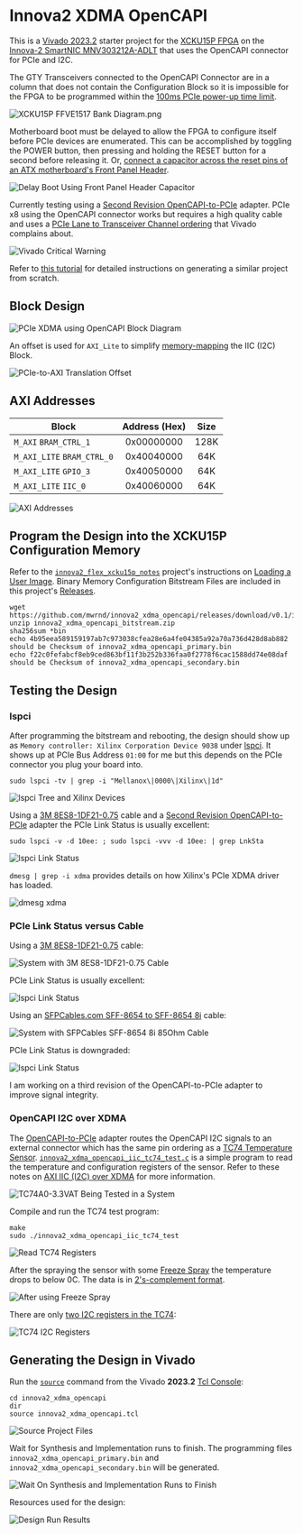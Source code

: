 # Innova2 XDMA OpenCAPI

This is a [Vivado 2023.2](https://www.xilinx.com/support/download/index.html/content/xilinx/en/downloadNav/vivado-design-tools/2023-2.html) starter project for the [XCKU15P FPGA](https://www.xilinx.com/products/silicon-devices/fpga/kintex-ultrascale-plus.html) on the [Innova-2 SmartNIC MNV303212A-ADLT](https://www.nvidia.com/en-us/networking/ethernet/innova-2-flex/) that uses the OpenCAPI connector for PCIe and I2C.

The GTY Transceivers connected to the OpenCAPI Connector are in a column that does not contain the Configuration Block so it is impossible for the FPGA to be programmed within the [100ms PCIe power-up time limit](https://pcisig.com/specifications/ecr_ecn_process?speclib=100+ms).

![XCKU15P FFVE1517 Bank Diagram.png](img/XCKU15P_FFVE1517_Bank_Diagram.png)

Motherboard boot must be delayed to allow the FPGA to configure itself before PCIe devices are enumerated. This can be accomplished by toggling the POWER button, then pressing and holding the RESET button for a second before releasing it. Or, [connect a capacitor across the reset pins of an ATX motherboard's Front Panel Header](https://github.com/mwrnd/ATX_Boot_Delay).

![Delay Boot Using Front Panel Header Capacitor](img/Delay_Boot_Using_FrontPanelHeader_Capacitor.jpg)

Currently testing using a [Second Revision OpenCAPI-to-PCIe](https://github.com/mwrnd/OpenCAPI-to-PCIe/releases/tag/v0.2-alpha) adapter. PCIe x8 using the OpenCAPI connector works but requires a high quality cable and uses a [PCIe Lane to Transceiver Channel ordering](compile.tcl#L20) that Vivado complains about.

![Vivado Critical Warning](img/Overriding_Physical_Property_Critical_Warning_Message.png)

Refer to [this tutorial](https://github.com/mwrnd/notes/tree/main/Vivado_XDMA_DDR4_Tutorial) for detailed instructions on generating a similar project from scratch.




## Block Design

![PCIe XDMA using OpenCAPI Block Diagram](img/innova2_xdma_opencapi_Block_Diagram.png)

An offset is used for `AXI_Lite` to simplify [memory-mapping](https://manpages.ubuntu.com/manpages/focal/en/man2/mmap.2.html) the IIC (I2C) Block.

![PCIe-to-AXI Translation Offset](img/PCIe-AXI_Translation.png)




## AXI Addresses

| Block                      | Address (Hex) | Size   |
| -------------------------- |:-------------:| :----: |
| `M_AXI` `BRAM_CTRL_1`      |  0x00000000   |  128K  |
| `M_AXI_LITE` `BRAM_CTRL_0` |  0x40040000   |   64K  |
| `M_AXI_LITE` `GPIO_3`      |  0x40050000   |   64K  |
| `M_AXI_LITE` `IIC_0`       |  0x40060000   |   64K  |

![AXI Addresses](img/innova2_xdma_opencapi_AXI_Addresses.png)




## Program the Design into the XCKU15P Configuration Memory

Refer to the [`innova2_flex_xcku15p_notes`](https://github.com/mwrnd/innova2_flex_xcku15p_notes) project's instructions on [Loading a User Image](https://github.com/mwrnd/innova2_flex_xcku15p_notes/#loading-a-user-image). Binary Memory Configuration Bitstream Files are included in this project's [Releases](https://github.com/mwrnd/innova2_xdma_opencapi/releases).

```
wget https://github.com/mwrnd/innova2_xdma_opencapi/releases/download/v0.1/innova2_xdma_opencapi_bitstream.zip
unzip innova2_xdma_opencapi_bitstream.zip
sha256sum *bin
echo 4b95eea589159197ab7c973038cfea28e6a4fe04385a92a70a736d428d8ab882 should be Checksum of innova2_xdma_opencapi_primary.bin
echo f22c0fefabcf8eb9ced863bf11f3b252b336faa0f2778f6cac1588dd74e08daf should be Checksum of innova2_xdma_opencapi_secondary.bin
```




## Testing the Design

### lspci

After programming the bitstream and rebooting, the design should show up as `Memory controller: Xilinx Corporation Device 9038` under [lspci](https://manpages.ubuntu.com/manpages/jammy/man8/lspci.8.html). It shows up at PCIe Bus Address `01:00` for me but this depends on the PCIe connector you plug your board into.
```
sudo lspci -tv | grep -i "Mellanox\|0000\|Xilinx\|1d"
```

![lspci Tree and Xilinx Devices](img/lspci_tvv_XDMA_OpenCAPI.png)

Using a [3M 8ES8-1DF21-0.75](https://www.trustedparts.com/en/search/8ES8-1DF21-0.75) cable and a [Second Revision OpenCAPI-to-PCIe](https://github.com/mwrnd/OpenCAPI-to-PCIe/releases/tag/v0.2-alpha) adapter the PCIe Link Status is usually excellent:
```
sudo lspci -v -d 10ee: ; sudo lspci -vvv -d 10ee: | grep LnkSta
```

![lspci Link Status](img/lspci_XDMA_OpenCAPI_x8_with_3M_8ES8-1DF21-0.75_Cable.png)

`dmesg | grep -i xdma` provides details on how Xilinx's PCIe XDMA driver has loaded.

![dmesg xdma](img/dmesg_xdma.jpg)




### PCIe Link Status versus Cable

Using a [3M 8ES8-1DF21-0.75](https://www.trustedparts.com/en/search/8ES8-1DF21-0.75) cable:

![System with 3M 8ES8-1DF21-0.75 Cable](img/innova2_xdma_opencapi_with_3M_8ES8-1DF21-0.75_Cable.jpg)

PCIe Link Status is usually excellent:

![lspci Link Status](img/lspci_XDMA_OpenCAPI_x8_with_3M_8ES8-1DF21-0.75_Cable.png)

Using an [SFPCables.com SFF-8654 to SFF-8654 8i](https://www.sfpcables.com/24g-internal-slimsas-sff-8654-to-sff-8654-8i-cable-straight-to-90-degree-left-angle-8x-12-sas-4-0-85-ohm-0-5-1-meter) cable:

![System with SFPCables SFF-8654 8i 85Ohm Cable](img/innova2_xdma_opencapi_with_SlimSAS_SFF-8654_8i_85Ohm_Cable.jpg)

PCIe Link Status is downgraded:

![lspci Link Status](img/lspci_XDMA_OpenCAPI_x8_with_SlimSAS_SFF-8654_8i_85Ohm_Cable.png)

I am working on a third revision of the OpenCAPI-to-PCIe adapter to improve signal integrity.




### OpenCAPI I2C over XDMA

The [OpenCAPI-to-PCIe](https://github.com/mwrnd/OpenCAPI-to-PCIe) adapter routes the OpenCAPI I2C signals to an external connector which has the same pin ordering as a [TC74 Temperature Sensor](https://www.microchip.com/en-us/product/tc74). [`innova2_xdma_opencapi_iic_tc74_test.c`](innova2_xdma_opencapi_iic_tc74_test.c) is a simple program to read the temperature and configuration registers of the sensor. Refer to these notes on [AXI IIC (I2C) over XDMA](https://github.com/mwrnd/notes/tree/main/embeddedsw_AXI_IIC_over_XDMA) for more information.

![TC74A0-3.3VAT Being Tested in a System](img/TC74A0-3.3VAT_in_OpenCAPI-to-PCIe_Adapter_In-System.jpg)

Compile and run the TC74 test program:
```
make
sudo ./innova2_xdma_opencapi_iic_tc74_test
```

![Read TC74 Registers](img/xdma_opencapi_TC74_test.png)

After the spraying the sensor with some [Freeze Spray](https://mgchemicals.com/products/electronics-maintenance/freeze-spray-electronics/cooling-spray-electronics/) the temperature drops to below 0C. The data is in [2's-complement format](https://en.wikipedia.org/wiki/Two%27s_complement).

![After using Freeze Spray](img/xdma_opencapi_TC74_after_Super_Cold_Spray.png)

There are only [two I2C registers in the TC74](https://ww1.microchip.com/downloads/aemDocuments/documents/APID/ProductDocuments/DataSheets/21462D.pdf):

![TC74 I2C Registers](img/TC74_I2C_Registers.png)




## Generating the Design in Vivado

Run the [`source`](https://docs.xilinx.com/r/en-US/ug939-vivado-designing-with-ip-tutorial/Source-the-Tcl-Script?tocId=7Z_1hFhH~LLrqoYsyOuZHw) command from the Vivado **2023.2** [Tcl Console](https://docs.xilinx.com/r/en-US/ug893-vivado-ide/Using-the-Tcl-Console):

```
cd innova2_xdma_opencapi
dir
source innova2_xdma_opencapi.tcl
```

![Source Project Files](img/Vivado_source_Project_Tcl.png)

Wait for Synthesis and Implementation runs to finish. The programming files `innova2_xdma_opencapi_primary.bin` and `innova2_xdma_opencapi_secondary.bin` will be generated.

![Wait On Synthesis and Implementation Runs to Finish](img/wait_on_runs.png)

Resources used for the design:

![Design Run Results](img/innova2_xdma_opencapi_Design_Run_Results.png)





